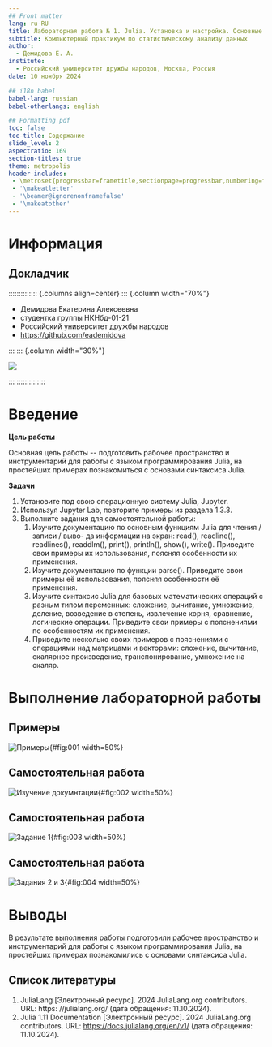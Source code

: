```yaml
---
## Front matter
lang: ru-RU
title: Лабораторная работа № 1. Julia. Установка и настройка. Основные принципы
subtitle: Компьютерный практикум по статистическому анализу данных
author:
  - Демидова Е. А.
institute:
  - Российский университет дружбы народов, Москва, Россия
date: 10 ноября 2024

## i18n babel
babel-lang: russian
babel-otherlangs: english

## Formatting pdf
toc: false
toc-title: Содержание
slide_level: 2
aspectratio: 169
section-titles: true
theme: metropolis
header-includes:
 - \metroset{progressbar=frametitle,sectionpage=progressbar,numbering=fraction}
 - '\makeatletter'
 - '\beamer@ignorenonframefalse'
 - '\makeatother'
---
```


# Информация

## Докладчик

:::::::::::::: {.columns align=center}
::: {.column width="70%"}

  * Демидова Екатерина Алексеевна
  * студентка группы НКНбд-01-21
  * Российский университет дружбы народов
  * <https://github.com/eademidova>

:::
::: {.column width="30%"}

![](./image/ava.jpg)

:::
::::::::::::::

# Введение

**Цель работы**

Основная цель работы -- подготовить рабочее пространство и инструментарий для работы с языком программирования Julia, на простейших примерах познакомиться с основами синтаксиса Julia.

**Задачи**

1. Установите под свою операционную систему Julia, Jupyter.
2. Используя Jupyter Lab, повторите примеры из раздела 1.3.3.
3. Выполните задания для самостоятельной работы:
   1. Изучите документацию по основным функциям Julia для чтения / записи / выво- да информации на экран: read(), readline(), readlines(), readdlm(), print(), println(), show(), write(). Приведите свои примеры их использования, поясняя особенности их применения.
   2. Изучите документацию по функции parse(). Приведите свои примеры её использования, поясняя особенности её применения.
   3. Изучите синтаксис Julia для базовых математических операций с разным типом переменных: сложение, вычитание, умножение, деление, возведение в степень, извлечение корня, сравнение, логические операции. Приведите свои примеры с пояснениями по особенностям их применения.
   4. Приведите несколько своих примеров с пояснениями с операциями над матрицами и векторами: сложение, вычитание, скалярное произведение, транспонирование, умножение на скаляр.

# Выполнение лабораторной работы

## Примеры

![Примеры](image/1.png){#fig:001 width=50%}

## Самостоятельная работа

![Изучение докумнтации](image/2.png){#fig:002 width=50%}

## Самостоятельная работа

![Задание 1](image/3.png){#fig:003 width=50%}

## Самостоятельная работа

![Задания 2 и 3](image/4.png){#fig:004 width=50%}

# Выводы

В результате выполнения работы подготовили рабочее пространство и инструментарий для работы с языком программирования Julia, на простейших примерах познакомились с основами синтаксиса Julia.

## Список литературы

1. JuliaLang [Электронный ресурс]. 2024 JuliaLang.org contributors. URL: https: //julialang.org/ (дата обращения: 11.10.2024).
2. Julia 1.11 Documentation [Электронный ресурс]. 2024 JuliaLang.org contributors. URL: https://docs.julialang.org/en/v1/ (дата обращения: 11.10.2024).